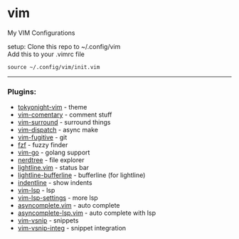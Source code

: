 # vim
My VIM Configurations
<br>


setup: 
Clone this repo to ~/.config/vim<br>
Add this to your .vimrc file 
``` vim
source ~/.config/vim/init.vim
```


---
### Plugins:
- [tokyonight-vim](https://github.com/ghifarit53/tokyonight-vim) - theme
- [vim-comentary](https://github.com/tpope/vim-comentary) - comment stuff
- [vim-surround](https://github.com/tpope/vim-surround) - surround things
- [vim-dispatch](https://github.com/tpope/vim-dispatch) - async make
- [vim-fugitive](https://github.com/tpope/vim-fugitive) - git
- [fzf](https://github.com/junegunn/fzf) - fuzzy finder
- [vim-go](https://github.com/fatih/vim-go) - golang support
- [nerdtree](https://github.com/preservim/nerdtree) - file explorer
- [lightline.vim](https://github.com/itchyny/lightline.vim) - status bar
- [lightline-bufferline](https://github.com/mengelbrecht/lightline-bufferline) - bufferline (for lightline)
- [indentline](https://github.com/yggdroot/indentline) - show indents
- [vim-lsp](https://github.com/prabirshrestha/vim-lsp) - lsp
- [vim-lsp-settings](https://github.com/mattn/vim-lsp-settings) - more lsp
- [asyncomplete.vim](https://github.com/prabirshrestha/asyncomplete.vim) - auto complete
- [asyncomplete-lsp.vim](https://github.com/prabirshrestha/asyncomplete-lsp-vim) - auto complete with lsp
- [vim-vsnip](https://github.com/hrsh7th/vim-vsnip) - snippets
- [vim-vsnip-integ](https://github.com/hrsh7th/vim-vsnip-integ) - snippet integration

